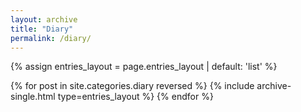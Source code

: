 ```yaml
---
layout: archive
title: "Diary"
permalink: /diary/
---
```


{% assign entries_layout = page.entries_layout | default: 'list' %}
<div class="entries-{{ entries_layout }}">
  {% for post in site.categories.diary reversed %}
    {% include archive-single.html type=entries_layout %}
  {% endfor %}
</div>
